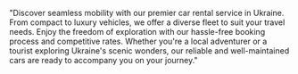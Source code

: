 "Discover seamless mobility with our premier car rental service in Ukraine. From compact to luxury vehicles, we offer a diverse fleet to suit your travel needs. Enjoy the freedom of exploration with our hassle-free booking process and competitive rates. Whether you're a local adventurer or a tourist exploring Ukraine's scenic wonders, our reliable and well-maintained cars are ready to accompany you on your journey."
